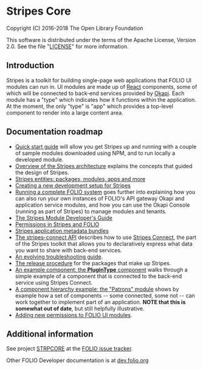 # Stripes Core

Copyright (C) 2016-2018 The Open Library Foundation

This software is distributed under the terms of the Apache License,
Version 2.0. See the file "[LICENSE](LICENSE)" for more information.

## Introduction

Stripes is a toolkit for building single-page web applications that FOLIO UI modules can run in. UI modules are made up of [React](https://facebook.github.io/react/) components, some of which will be connected to back-end services provided by [Okapi](https://github.com/folio-org/okapi). Each module has a "type" which indicates how it functions within the application. At the moment, the only "type" is "app" which provides a top-level component to render into a large content area.


## Documentation roadmap

* [Quick start guide](doc/quick-start.md) will allow you get Stripes up and running with a couple of sample modules downloaded using NPM, and to run locally a developed module.
* [Overview of the Stripes architecture](doc/overview.md) explains the concepts that guided the design of Stripes.
* [Stripes entities: packages, modules, apps and more](doc/modules-apps-etc.md)
* [Creating a new development setup for Stripes](doc/new-development-setup.md)
* [Running a complete FOLIO system](https://github.com/folio-org/ui-okapi-console/blob/master/doc/running-a-complete-system.md) goes further into explaining how you can also run your own instances of FOLIO's API gateway Okapi and application service modules, and how you can use the Okapi Console (running as part of Stripes) to manage modules and tenants.
* [The Stripes Module Developer's Guide](doc/dev-guide.md)
* [Permissions in Stripes and FOLIO](doc/permissions.md)
* [Stripes application metadata bundles](doc/app-metadata.md)
* [The stripes-connect API](https://github.com/folio-org/stripes-connect/blob/master/doc/api.md) describes how to use [Stripes Connect](https://github.com/folio-org/stripes-connect), the part of the Stripes toolkit that allows you to declaratively express what data you want to share with back-end services.
* [An evolving troubleshooting guide](doc/troubleshooting.md).
* [The release procedure](doc/release-procedure.md) for the packages that make up Stripes.
* [An example component: the **PluginType** component](doc/component-example.md) walks through a simple example of a component that is connected to the back-end service using Stripes Connect.
* [A component hierarchy example: the "Patrons" module](doc/component-hierarchy.md) shows by example how a set of components -- some connected, some not -- can work together to implement part of an application. **NOTE that this is somewhat out of date**, but still helpfully illustrative.
* [Adding new permissions to FOLIO UI modules](doc/adding-permissions.md).

## Additional information

See project [STRPCORE](https://issues.folio.org/browse/STRPCORE)
at the [FOLIO issue tracker](http://dev.folio.org/community/guide-issues).

Other FOLIO Developer documentation is at [dev.folio.org](http://dev.folio.org/)
